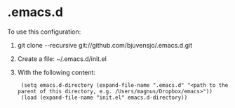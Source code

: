 .emacs.d
========

To use this configuration:

1. git clone --recursive git://github.com/bjuvensjo/.emacs.d.git
2. Create a file: ~/.emacs.d/init.el
3. With the following content:

        (setq emacs.d-directory (expand-file-name ".emacs.d" "<path to the parent of this directory, e.g. /Users/magnus/Dropbox/emacs>"))
        (load (expand-file-name "init.el" emacs.d-directory))

